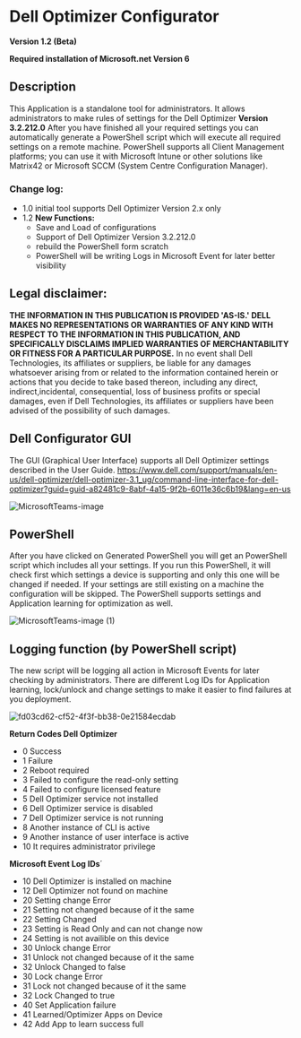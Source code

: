 # Dell Optimizer Configurator

**Version 1.2 (Beta)**

**Required installation of Microsoft.net Version 6**

## Description
This Application is a standalone tool for administrators. It allows administrators to make rules of settings for the Dell Optimizer **Version 3.2.212.0** After you have finished all your required settings you can automatically generate a PowerShell script which will execute all required settings on a remote machine. PowerShell supports all Client Management platforms; you can use it with Microsoft Intune or other solutions like Matrix42 or Microsoft SCCM (System Centre Configuration Manager). 

### Change log:
- 1.0     initial tool supports Dell Optimizer Version 2.x only 
- 1.2     **New Functions:**
    * Save and Load of configurations
    * Support of Dell Optimizer Version 3.2.212.0
    * rebuild the PowerShell form scratch
    * PowerShell will be writing Logs in Microsoft Event for later better visibility

## Legal disclaimer:
**THE INFORMATION IN THIS PUBLICATION IS PROVIDED 'AS-IS.' DELL MAKES NO REPRESENTATIONS OR WARRANTIES OF ANY KIND WITH RESPECT TO THE INFORMATION IN THIS PUBLICATION, AND SPECIFICALLY DISCLAIMS IMPLIED WARRANTIES OF MERCHANTABILITY OR FITNESS FOR A PARTICULAR PURPOSE.**
In no event shall Dell Technologies, its affiliates or suppliers, be liable for any damages whatsoever arising from or related to the information contained herein or actions that you decide to take based thereon, including any direct, indirect,incidental, consequential, loss of business profits or special damages, even if Dell Technologies, its affiliates or suppliers have been advised of the possibility of such damages.

## Dell Configurator GUI

The GUI (Graphical User Interface) supports all Dell Optimizer settings described in the User Guide. 
https://www.dell.com/support/manuals/en-us/dell-optimizer/dell-optimizer-3.1_ug/command-line-interface-for-dell-optimizer?guid=guid-a82481c9-8abf-4a15-9f2b-6011e36c6b19&lang=en-us

![MicrosoftTeams-image](https://user-images.githubusercontent.com/99394991/215116616-84f36e3d-6526-4625-96d1-26fce09ef4ea.png)


## PowerShell

After you have clicked on Generated PowerShell you will get an PowerShell script which includes all your settings. If you run this PowerShell, it will check first which settings a device is supporting and only this one will be changed if needed. If your settings are still existing on a machine the configuration will be skipped.  The PowerShell supports settings and Application learning for optimization as well.

![MicrosoftTeams-image (1)](https://user-images.githubusercontent.com/99394991/215116685-1f5a1d9e-1fa7-4732-b9e2-39c5a1a5a569.png)


## Logging function (by PowerShell script)

The new script will be logging all action in Microsoft Events for later checking by administrators. There are different Log IDs for Application learning, lock/unlock and change settings to make it easier to find failures at you deployment.

![fd03cd62-cf52-4f3f-bb38-0e21584ecdab](https://user-images.githubusercontent.com/99394991/207339606-2d09bd01-755b-48ec-b22a-3472e78e70f4.jpg)

**Return Codes Dell Optimizer**
* 0 Success
* 1 Failure
* 2 Reboot required
* 3 Failed to configure the read-only setting
* 4 Failed to configure licensed feature
* 5 Dell Optimizer service not installed
* 6 Dell Optimizer service is disabled
* 7 Dell Optimizer service is not running
* 8 Another instance of CLI is active
* 9 Another instance of user interface is active
* 10 It requires administrator privilege

**Microsoft Event Log IDs**´
* 10 Dell Optimizer is installed on machine
* 12 Dell Optimizer not found on machine
* 20 Setting change Error
* 21 Setting not changed because of it the same
* 22 Setting Changed
* 23 Setting is Read Only and can not change now
* 24 Setting is not availible on this device
* 30 Unlock change Error
* 31 Unlock not changed because of it the same
* 32 Unlock Changed to false
* 30 Lock change Error
* 31 Lock not changed because of it the same
* 32 Lock Changed to true
* 40 Set Application failure
* 41 Learned/Optimizer Apps on Device
* 42 Add App to learn success full
